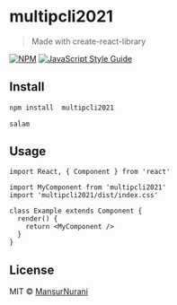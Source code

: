 # multipcli2021

> Made with create-react-library

[![NPM](https://img.shields.io/npm/v/multipcli2021.svg)](https://www.npmjs.com/package/multipcli2021) [![JavaScript Style Guide](https://img.shields.io/badge/code_style-standard-brightgreen.svg)](https://standardjs.com)

## Install

```bash
npm install  multipcli2021
```

```
salam
```

## Usage

```tsx
import React, { Component } from 'react'

import MyComponent from 'multipcli2021'
import 'multipcli2021/dist/index.css'

class Example extends Component {
  render() {
    return <MyComponent />
  }
}
```

## License

MIT © [MansurNurani](https://github.com/MansurNurani)
